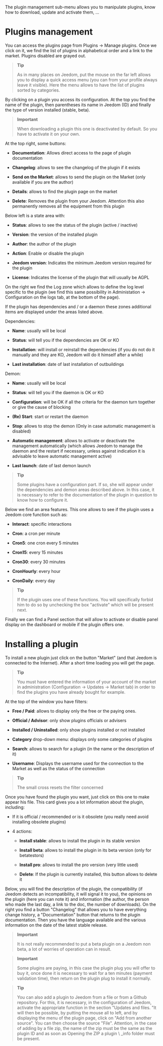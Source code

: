 The plugin management sub-menu allows you to manipulate plugins,
know how to download, update and activate them, ...

Plugins management
===================

You can access the plugins page from Plugins → Manage
plugins. Once we click on it, we find the list of
plugins in alphabetical order and a link to the market. Plugins
disabled are grayed out.

> **Tip**
>
> As in many places on Jeedom, put the mouse on the far left
> allows you to display a quick access menu (you can
> from your profile always leave it visible). Here the menu
> allows to have the list of plugins sorted by categories.

By clicking on a plugin you access its configuration. At the top you
find the name of the plugin, then parentheses its name in Jeedom
(ID) and finally the type of version installed (stable, beta).

> **Important**
>
> When downloading a plugin this one is deactivated by default.
> So you have to activate it on your own.

At the top right, some buttons:

-   **Documentation**: Allows direct access to the page of
    plugin documentation

-   **Changelog**: allows to see the changelog of the plugin if it exists

-   **Send on the Market**: allows to send the plugin on the Market
    (only available if you are the author)

-   **Details**: allows to find the plugin page on the market

-   **Delete**: Removes the plugin from your Jeedom. Attention this
    also permanently removes all the equipment from this plugin

Below left is a state area with:

-   **Status**: allows to see the status of the plugin (active / inactive)

-   **Version**: the version of the installed plugin

-   **Author**: the author of the plugin

-   **Action**: Enable or disable the plugin

-   **Jeedom version**: Indicates the minimum Jeedom version required
    for the plugin

-   **License**: Indicates the license of the plugin that will usually be
    AGPL

On the right we find the Log zone which allows to define the log level
specific to the plugin (we find this same possibility in
Administation → Configuration on the logs tab, at the bottom of the page).

If the plugin has dependencies and / or a daemon these zones
additional items are displayed under the areas listed above.

Dependencies:

-   **Name**: usually will be local

-   **Status**: will tell you if the dependencies are OK or KO

-   **Installation**: will install or reinstall the
    dependencies (if you do not do it manually and they are
    KO, Jeedom will do it himself after a while)

-   **Last installation**: date of last installation of
    outbuildings

Demon:

-   **Name**: usually will be local

-   **Status**: will tell you if the daemon is OK or KO

-   **Configuration**: will be OK if all the criteria for the daemon
    turn together or give the cause of blocking

-   **(Re) Start**: start or restart the daemon

-   **Stop**: allows to stop the demon (Only in case
    automatic management is disabled)

-   **Automatic management**: allows to activate or deactivate the management
    automatically (which allows Jeedom to manage the daemon and the
    restart if necessary, unless against indication it is advisable to
    leave automatic management active)

-   **Last launch**: date of last demon launch

> **Tip**
>
> Some plugins have a configuration part. If so, she
> will appear under the dependencies and demon areas described above.
> In this case, it is necessary to refer to the documentation of the plugin in
> question to know how to configure it.

Below we find an area features. This one allows to see
if the plugin uses a Jeedom core function such as:

-   **Interact**: specific interactions

-   **Cron**: a cron per minute

-   **Cron5**: one cron every 5 minutes

-   **Cron15**: every 15 minutes

-   **Cron30**: every 30 minutes

-   **CronHourly**: every hour

-   **CronDaily**: every day

> **Tip**
>
> If the plugin uses one of these functions. You will specifically
> forbid him to do so by unchecking the box "activate" which will be
> present next.

Finally we can find a Panel section that will allow to activate or
disable panel display on the dashboard or mobile if the
plugin offers one.

Installing a plugin
========================

To install a new plugin just click on the button
"Market" (and that Jeedom is connected to the Internet). After a short time
loading you will get the page.

> **Tip**
>
> You must have entered the information of your account of the market in
> administration (Configuration → Updates → Market tab) in order to
> find the plugins you have already bought for example.

At the top of the window you have filters:

-   **Free / Paid**: allows to display only the free or
    the paying ones.

-   **Official / Advisor**: only show plugins
    officials or advisers

-   **Installed / Uninstalled**: only show plugins
    installed or not installed

-   **Category** drop-down menu: displays only
    some categories of plugins

-   **Search**: allows to search for a plugin (in the name or the
    description of it)

-   **Username**: Displays the username used for the
    connection to the Market as well as the status of the connection

> **Tip**
>
> The small cross resets the filter concerned

Once you have found the plugin you want, just click on
this one to make appear his file. This card gives you a lot
information about the plugin, including:

-   If it is official / recommended or is it obsolete (you really need
    avoid installing obsolete plugins)

-   4 actions:

    -   **Install stable**: allows to install the plugin in its
        stable version

    -   **Install beta**: allows to install the plugin in its
        beta version (only for betatestors)

    -   **Install pro**: allows to install the pro version (very
        little used)

    -   **Delete**: If the plugin is currently installed, this
        button allows to delete it

Below, you will find the description of the plugin, the compatibility
(if Jeedom detects an incompatibility, it will signal it to you), the opinions
on the plugin (here you can note it) and information
(the author, the person who made the last
day, a link to the doc, the number of downloads). On the right
you find a button "Changelog" that allows you to have everything
change history, a "Documentation" button that returns
to the plugin documentation. Then you have the language available
and the various information on the date of the latest stable release.

> **Important**
>
> It is not really recommended to put a beta plugin on a
> Jeedom non beta, a lot of worries of operation can in
> result.

> **Important**
>
> Some plugins are paying, in this case the plugin plug you
> will offer to buy it, once done it is necessary to wait for a
> ten minutes (payment validation time), then return
> on the plugin plug to install it normally.

> **Tip**
>
> You can also add a plugin to Jeedom from a file or
> from a Github repository. For this, it is necessary, in the configuration of
> Jeedom, activate the appropriate function in the section "Updates and
> files. "It will then be possible, by putting the mouse all to
> left, and by displaying the menu of the plugin page, click
> on "Add from another source". You can then choose the
> source "File". Attention, in the case of adding by a file
> zip, the name of the zip must be the same as the plugin ID and as soon as
> Opening the ZIP a plugin \ _info folder must be present.
